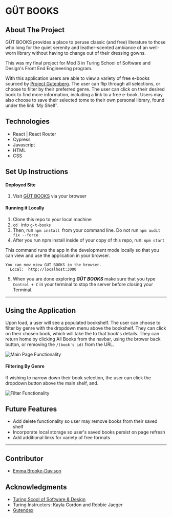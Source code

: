 # GÜT BOOKS

## About The Project
GÜT  BOOKS provides a place to peruse classic (and free) literature to those who long for the quiet serenity and leather-scented ambiance of an well-worn library without having to change out of their dressing gowns. 

This was my final project for Mod 3 in Turing School of Software and Design's Front End Engineering program. 


With this application users are able to view a variety of free e-books sourced by [Project Gutenberg](https://www.gutenberg.org/). The user can flip through all selections, or choose to filter by their preferred genre. The user can click on their desired book to find more information, including a link to a free e-book. Users may also choose to save their selected tome to their own personal library, found under the link 'My Shelf'. 

## Technologies
* React | React Router
* Cypress
* Javascript
* HTML
* CSS

## Set Up Instructions
#### Deployed Site
1. Visit [GÜT BOOKS](https://g-t-books.herokuapp.com/) via your browser

#### Running it Locally
1. Clone this repo to your local machine
2. `cd ` into `g-t-books`
3. Then, run `npm install `from your command line. Do not run `npm audit fix --force`
4. After you run npm install inside of your copy of this repo, run:
`npm start`

This command runs the app in the development mode locally so that you can view and use the application in your browser.
```
You can now view GÜT BOOKS in the browser.
  Local:  http://localhost:3000
```

5. When you are done exploring _**GÜT BOOKS**_ make sure that you type `Control + C` in your terminal to stop the server before closing your Terminal.
---

## Using the Application
Upon load, a user will see a populated bookshelf. The user can choose to filter by genre with the dropdown menu above the bookshelf. They can click on their chosen book, which will take the to that book's details. They can return home by clicking All Books from the navbar, using the brower back button, or removing the `/(book's id)` from the URL.

![Main Page Functionality](https://user-images.githubusercontent.com/93603551/173256292-f4def0d0-d695-4c22-b76c-677b46e218bb.gif)

#### Filtering By Genre
If wishing to narrow down their book selection, the user can click the dropdown button above the main shelf, and. 

![Filter Functionality](https://user-images.githubusercontent.com/93603551/173256375-4607994d-a942-4d1c-bf23-faaa973fed4a.gif)

## Future Features
* Add delete functionality so user may remove books from their saved shelf
* Incorporate local storage so user's saved books persist on page refresh 
* Add additional links for variety of free formats 

----
## Contributor
- [Emma Brooke-Davison](https://github.com/emmacbd)


## Acknowledgments

* [Turing Scool of Software & Design](https://turing.edu/)
* Turing Instructors: Kayla Gordon and Robbie Jaeger
* [Gutendex](https://gutendex.com/)
